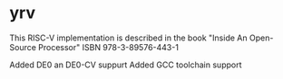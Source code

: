 # yrv

This RISC-V implementation is described in the book "Inside An Open-Source Processor"  ISBN 978-3-89576-443-1

Added DE0 an DE0-CV suppurt
Added GCC toolchain support
